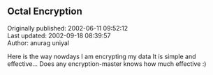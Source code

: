 ## Octal Encryption  
Originally published: 2002-06-11 09:52:12  
Last updated: 2002-09-18 08:39:57  
Author: anurag uniyal  
  
Here is the way nowdays I am encrypting my data
It is simple and effective...
Does any encryption-master knows how much effective :)